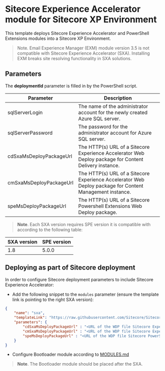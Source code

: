 # Sitecore Experience Accelerator module for Sitecore XP Environment


This template deploys Sitecore Experience Accelerator and PowerShell Extensions modules into a Sitecore XP Environment.

> Note. Email Experience Manager (EXM) module version 3.5 is not compatible with Sitecore Experience Accelerator (SXA). Installing EXM breaks site resolving functionality in SXA solutions.

## Parameters

The **deploymentId** parameter is filled in by the PowerShell script.

| Parameter                                    | Description
-----------------------------------------------|------------------------------------------------
| sqlServerLogin                               | The name of the administrator account for the newly created Azure SQL server.
| sqlServerPassword                            | The password for the administrator account for Azure SQL server.
| cdSxaMsDeployPackageUrl                      | The HTTP(s) URL of a Sitecore Experience Accelerator Web Deploy package for Content Delivery instance.
| cmSxaMsDeployPackageUrl                      | The HTTP(s) URL of a Sitecore Experience Accelerator Web Deploy package for Content Management instance.
| speMsDeployPackageUrl                        | The HTTP(s) URL of a Sitecore Powershell Extensions Web Deploy package.


> **Note**. Each SXA version requires SPE version it is compatible with according to the following table:

| SXA version   | SPE version
----------------|-------------
| 1.8           | 5.0.0

## Deploying as part of Sitecore deployment

In order to configure Sitecore deployment parameters to include Sitecore Experience Accelerator:

* Add the following snippet to the `modules` parameter (ensure the template link is pointing to the right SXA version):

```JSON
{
    "name": "sxa",
    "templateLink": "https://raw.githubusercontent.com/Sitecore/Sitecore-Azure-Quickstart-Templates/master/SXA%201.8/xp/azuredeploy.json",
    "parameters": {
        "cdSxaMsDeployPackageUrl" : "<URL of the WDP file Sitecore Experience Accelerator * CD.scwdp.zip>",
        "cmSxaMsDeployPackageUrl" : "<URL of the WDP file Sitecore Experience Accelerator *.scwdp.zip>",
        "speMsDeployPackageUrl" : "<URL of the WDP file Sitecore PowerShell Extensions *.scwdp.zip>",
    }
}
```

* Configure Bootloader module according to [MODULES.md](../../MODULES.md)
> **Note**. The Bootloader module should be placed after the SXA.